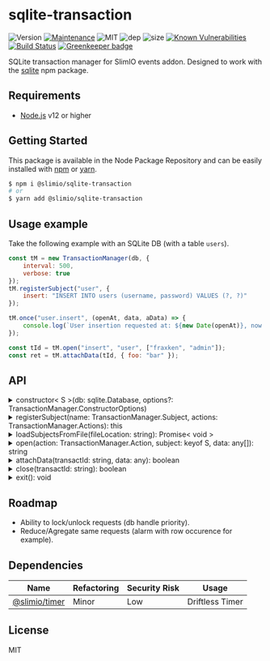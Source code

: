 # sqlite-transaction
![Version](https://img.shields.io/badge/dynamic/json.svg?url=https://raw.githubusercontent.com/SlimIO/sqlite-transaction/master/package.json?token=Aeue0P3eryCYRikk9tHZScyXOpqtMvFIks5ca-XwwA%3D%3D&query=$.version&label=Version)
[![Maintenance](https://img.shields.io/badge/Maintained%3F-yes-green.svg)](https://github.com/SlimIO/sqlite-transaction/commit-activity)
![MIT](https://img.shields.io/github/license/mashape/apistatus.svg)
![dep](https://img.shields.io/david/SlimIO/sqlite-transaction.svg)
![size](https://img.shields.io/github/repo-size/SlimIO/sqlite-transaction.svg)
[![Known Vulnerabilities](https://snyk.io/test/github/SlimIO/sqlite-transaction/badge.svg?targetFile=package.json)](https://snyk.io/test/github/SlimIO/sqlite-transaction?targetFile=package.json)
[![Build Status](https://travis-ci.com/SlimIO/sqlite-transaction.svg?branch=master)](https://travis-ci.com/SlimIO/sqlite-transaction)
[![Greenkeeper badge](https://badges.greenkeeper.io/SlimIO/sqlite-transaction.svg)](https://greenkeeper.io/)

SQLite transaction manager for SlimIO events addon. Designed to work with the [sqlite](https://github.com/kriasoft/node-sqlite#readme) npm package.

## Requirements
- [Node.js](https://nodejs.org/en/) v12 or higher

## Getting Started

This package is available in the Node Package Repository and can be easily installed with [npm](https://docs.npmjs.com/getting-started/what-is-npm) or [yarn](https://yarnpkg.com).

```bash
$ npm i @slimio/sqlite-transaction
# or
$ yarn add @slimio/sqlite-transaction
```

## Usage example
Take the following example with an SQLite DB (with a table `users`).
```js
const tM = new TransactionManager(db, {
    interval: 500,
    verbose: true
});
tM.registerSubject("user", {
    insert: "INSERT INTO users (username, password) VALUES (?, ?)"
});

tM.once("user.insert", (openAt, data, aData) => {
    console.log(`User insertion requested at: ${new Date(openAt)}, now successfully inserted!`);
});

const tId = tM.open("insert", "user", ["fraxken", "admin"]);
const ret = tM.attachData(tId, { foo: "bar" });
```

## API
<details><summary>constructor< S >(db: sqlite.Database, options?: TransactionManager.ConstructorOptions)</summary>
<br />

Create a new SQLite transaction manager. The first argument must be an SQLite db (from the npm package [sqlite](https://github.com/kriasoft/node-sqlite#readme)). Available options are described by the following interface:
```ts
interface ConstructorOptions {
    interval?: number;
    verbose?: boolean;
}
```

Default values are interval `5000` (milliseconds) and verbose `false`.

```js
const sqlite = require("sqlite");
const transactionManager = require("@slimio/sqlite-transaction");

const db = await sqlite.open("./db.sqlite");
const tM = new transactionManager(db, { interval: 1000 });
```
</details>

<details><summary>registerSubject(name: TransactionManager.Subject, actions: TransactionManager.Actions): this</summary>
<br />

Register a new Subject on the Transaction Manager object. The subject name must be typeof string or symbol. The actions argument must be described by a JavaScript Object as follow:
```ts
interface Actions {
    insert?: string;
    delete?: string;
    update?: string;
}
```

```js
tM.registerSubject("test", {
    update: "...",
    delete: "..."
});
```
</details>

<details><summary>loadSubjectsFromFile(fileLocation: string): Promise< void ></summary>
<br />

Load subjects from a given **.json** file. The file must be indented as follow:
```json
{
    "subjectName": {
        "insert": "INSERT INTO table (field) VALUES ('val')",
        "update": "..."
    }
}
```

Example
```js
await tM.loadSubjectsFromFile("./subjects.json");
```
</details>

<details><summary>open(action: TransactionManager.Action, subject: keyof S, data: any[]): string</summary>
<br />

Open a new request that will be queue and handled in a SQLite transaction. **action** and **subject** arguments are not mandatory and must be valid. Action must be either **insert**, **update** or **delete**.

The action must exist on the given subject.
</details>

<details><summary>attachData(transactId: string, data: any): boolean</summary>
<br />

</details>

<details><summary>close(transactId: string): boolean</summary>
<br />

</details>

<details><summary>exit(): void</summary>
<br />

</details>

## Roadmap
- Ability to lock/unlock requests (db handle priority).
- Reduce/Agregate same requests (alarm with row occurence for example).

## Dependencies

|Name|Refactoring|Security Risk|Usage|
|---|---|---|---|
|[@slimio/timer](https://github.com/SlimIO/Timer)|Minor|Low|Driftless Timer|

## License
MIT
